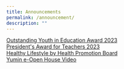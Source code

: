 ```yaml
---
title: Announcements
permalink: /announcement/
description: ""
---
```

[Outstanding Youth in Education Award 2023](/Outstanding-youth-education-award)<br>
[President's Award for Teachers 2023](/presidents-award-for-teachers)<br>
[Healthy Lifestyle by Health Promotion Board](/health-promotion-board)<br>
[Yumin e-Open House Video](https://www.youtube.com/watch?v=RWlPX4ma044)